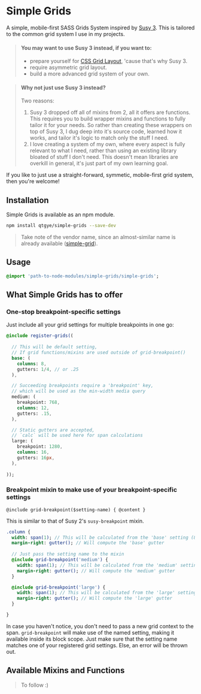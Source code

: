 # Simple Grids

A simple, mobile-first SASS Grids System inspired by [Susy 3](http://oddbird.net/susy/docs/).
This is tailored to the common grid system I use in my projects.

> #### You may want to use **Susy 3** instead, if you want to:
> * prepare yourself for [CSS Grid Layout](https://css-tricks.com/snippets/css/complete-guide-grid/), 'cause that's why Susy 3.
> * require asymmetric grid layout.
> * build a more advanced grid system of your own.  

> #### Why not just use Susy 3 instead?
> Two reasons:  
> 1. Susy 3 dropped off all of mixins from 2, all it offers are functions.
> This requires you to build wrapper mixins and functions to fully tailor it for your needs.
> So rather than creating these wrappers on top of Susy 3, I dug deep into it's source code, learned how it works, and tailor it's logic to match only the stuff I need.  
> 2. I love creating a system of my own, where every aspect is fully relevant to what I need, rather than using an existing library bloated of stuff I don't need.
> This doesn't mean libraries are overkill in general, it's just part of my own learning goal.

If you like to just use a straight-forward, symmetic, mobile-first grid system, then you're welcome!  

## Installation
Simple Grids is available as an npm module.
```sh
npm install qtgye/simple-grids --save-dev
```
> Take note of the vendor name, since an almost-similar name is already available ([simple-grid](https://www.npmjs.com/package/simple-grid)).

## Usage
```sass
@import 'path-to-node-modules/simple-grids/simple-grids';
```


## What Simple Grids has to offer

### One-stop breakpoint-specific settings
Just include all your grid settings for multiple breakpoints in one go:
```sass
@include register-grids((
  
  // This will be default setting,
  // If grid functions/mixins are used outside of grid-breakpoint()
  base: (
    columns: 8,
    gutters: 1/4, // or .25
  ),

  // Succeeding breakpoints require a 'breakpoint' key,
  // which will be used as the min-width media query
  medium: (
    breakpoint: 768,
    columns: 12,
    gutters: .15,
  ),

  // Static gutters are accepted,
  // `calc` will be used here for span calculations
  large: (
    breakpoint: 1280,
    columns: 16,
    gutters: 16px,
  ),
  
));
```

### Breakpoint mixin to make use of your breakpoint-specific settings
`@include grid-breakpoint($setting-name) { @content }`  

This is similar to that of Susy 2's `susy-breakpoint` mixin.
```sass
.column {
  width: span(1); // This will be calculated from the 'base' setting (8 columns)
  margin-right: gutter(); // Will compute the 'base' gutter
  
  // Just pass the setting name to the mixin
  @include grid-breakpoint('medium') {
    width: span(1); // This will be calculated from the 'medium' setting (12 columns)
    margin-right: gutter(); // Will compute the 'medium' gutter
  }

  @include grid-breakpoint('large') {
    width: span(1); // This will be calculated from the 'large' setting (16 columns)
    margin-right: gutter(); // Will compute the 'large' gutter
  }

}
```
In case you haven't notice, you don't need to pass a new grid context to the span.
`grid-breakpoint` will make use of the named setting, making it available inside its block scope.
Just make sure that the setting name matches one of your registered grid settings. Else, an error will be thrown out.

## Available Mixins and Functions
> To follow :)
